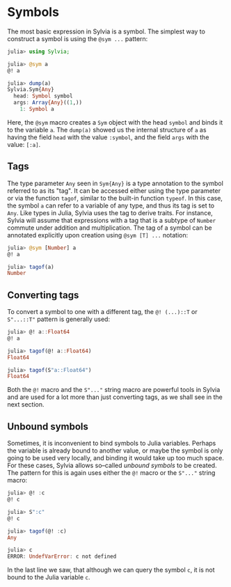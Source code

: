 # Symbols

The most basic expression in Sylvia is a symbol.  The simplest way to
construct a symbol is using the `@sym ...` pattern:

```julia
julia> using Sylvia;

julia> @sym a
@! a

julia> dump(a)
Sylvia.Sym{Any}
  head: Symbol symbol
  args: Array{Any}((1,))
    1: Symbol a
```

Here, the `@sym` macro creates a `Sym` object with the head `symbol`
and binds it to the variable `a`.  The `dump(a)` showed us the
internal structure of `a` as having the field `head` with the value
`:symbol`, and the field `args` with the value: `[:a]`.

## Tags

The type parameter `Any` seen in `Sym{Any}` is a type annotation to
the symbol referred to as its "tag".  It can be accessed either using
the type parameter or via the function `tagof`, similar to the
built-in function `typeof`.  In this case, the symbol `a` can refer to
a variable of any type, and thus its tag is set to `Any`.  Like types
in Julia, Sylvia uses the tag to derive traits.  For instance, Sylvia
will assume that expressions with a tag that is a subtype of `Number`
commute under addition and multiplication.  The tag of a symbol can be
annotated explicitly upon creation using `@sym [T] ...` notation:

```julia
julia> @sym [Number] a
@! a

julia> tagof(a)
Number
```

## Converting tags

To convert a symbol to one with a different tag, the `@! (...)::T` or
`S"...::T"` pattern is generally used:

```julia
julia> @! a::Float64
@! a

julia> tagof(@! a::Float64)
Float64

julia> tagof(S"a::Float64")
Float64
```

Both the `@!` macro and the `S"..."` string macro are powerful tools
in Sylvia and are used for a lot more than just converting tags, as we
shall see in the next section.

## Unbound symbols

Sometimes, it is inconvenient to bind symbols to Julia variables.
Perhaps the variable is already bound to another value, or maybe the
symbol is only going to be used very locally, and binding it would
take up too much space.  For these cases, Sylvia allows so–called
*unbound symbols* to be created.  The pattern for this is again uses
either the `@!` macro or the `S"..."` string macro:

```julia
julia> @! :c
@! c

julia> S":c"
@! c

julia> tagof(@! :c)
Any

julia> c
ERROR: UndefVarError: c not defined
```

In the last line we saw, that although we can query the symbol `c`, it
is not bound to the Julia variable `c`.
